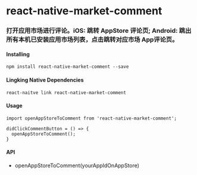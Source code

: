 # react-native-market-comment
### 打开应用市场进行评论。iOS: 跳转 AppStore 评论页; Android: 跳出所有本机已安装应用市场列表，点击跳转对应市场 App评论页。
#### Installing
`npm install react-native-market-comment --save`
#### Lingking Native Dependencies
`react-naitve link react-native-market-comment`
#### Usage
`import openAppStoreToComment from 'react-native-market-comment';`
```
didClickCommentButton = () => {
  openAppStoreToComment();
}
```
#### API
* openAppStoreToComment(yourAppIdOnAppStore)
